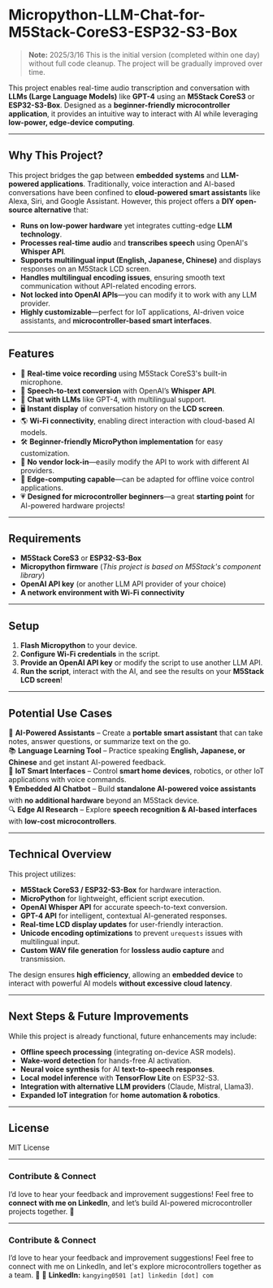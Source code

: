 # **Micropython-LLM-Chat-for-M5Stack-CoreS3-ESP32-S3-Box**
> **Note:** 2025/3/16 This is the initial version (completed within one day) without full code cleanup. The project will be gradually improved over time.

This project enables real-time audio transcription and conversation with **LLMs (Large Language Models)** like **GPT-4** using an **M5Stack CoreS3** or **ESP32-S3-Box**. Designed as a **beginner-friendly microcontroller application**, it provides an intuitive way to interact with AI while leveraging **low-power, edge-device computing**.

---

## **Why This Project?**
This project bridges the gap between **embedded systems** and **LLM-powered applications**. Traditionally, voice interaction and AI-based conversations have been confined to **cloud-powered smart assistants** like Alexa, Siri, and Google Assistant. However, this project offers a **DIY open-source alternative** that:
- **Runs on low-power hardware** yet integrates cutting-edge **LLM technology**.
- **Processes real-time audio** and **transcribes speech** using OpenAI's **Whisper API**.
- **Supports multilingual input (English, Japanese, Chinese)** and displays responses on an M5Stack LCD screen.
- **Handles multilingual encoding issues**, ensuring smooth text communication without API-related encoding errors.
- **Not locked into OpenAI APIs**—you can modify it to work with any LLM provider.
- **Highly customizable**—perfect for IoT applications, AI-driven voice assistants, and **microcontroller-based smart interfaces**.

---

## **Features**
- 🎤 **Real-time voice recording** using M5Stack CoreS3's built-in microphone.
- 📜 **Speech-to-text conversion** with OpenAI’s **Whisper API**.
- 🤖 **Chat with LLMs** like GPT-4, with multilingual support.
- 🖥️ **Instant display** of conversation history on the **LCD screen**.
- 🌎 **Wi-Fi connectivity**, enabling direct interaction with cloud-based AI models.
- 🛠️ **Beginner-friendly MicroPython implementation** for easy customization.
- 🔄 **No vendor lock-in**—easily modify the API to work with different AI providers.
- 📡 **Edge-computing capable**—can be adapted for offline voice control applications.
- 💗 **Designed for microcontroller beginners**—a great **starting point** for AI-powered hardware projects!

---

## **Requirements**
- **M5Stack CoreS3** or **ESP32-S3-Box**
- **Micropython firmware** (*This project is based on M5Stack's component library*)
- **OpenAI API key** (or another LLM API provider of your choice)
- **A network environment with Wi-Fi connectivity**

---

## **Setup**
1. **Flash Micropython** to your device.
2. **Configure Wi-Fi credentials** in the script.
3. **Provide an OpenAI API key** or modify the script to use another LLM API.
4. **Run the script**, interact with the AI, and see the results on your **M5Stack LCD screen**!

---

## **Potential Use Cases**
🚀 **AI-Powered Assistants** – Create a **portable smart assistant** that can take notes, answer questions, or summarize text on the go.  
📚 **Language Learning Tool** – Practice speaking **English, Japanese, or Chinese** and get instant AI-powered feedback.  
🤖 **IoT Smart Interfaces** – Control **smart home devices**, robotics, or other IoT applications with voice commands.  
🎙️ **Embedded AI Chatbot** – Build **standalone AI-powered voice assistants** with **no additional hardware** beyond an M5Stack device.  
🔍 **Edge AI Research** – Explore **speech recognition & AI-based interfaces** with **low-cost microcontrollers**.  

---

## **Technical Overview**
This project utilizes:
- **M5Stack CoreS3 / ESP32-S3-Box** for hardware interaction.
- **MicroPython** for lightweight, efficient script execution.
- **OpenAI Whisper API** for accurate speech-to-text conversion.
- **GPT-4 API** for intelligent, contextual AI-generated responses.
- **Real-time LCD display updates** for user-friendly interaction.
- **Unicode encoding optimizations** to prevent `urequests` issues with multilingual input.
- **Custom WAV file generation** for **lossless audio capture** and transmission.

The design ensures **high efficiency**, allowing an **embedded device** to interact with powerful AI models **without excessive cloud latency**.

---

## **Next Steps & Future Improvements**
While this project is already functional, future enhancements may include:
- **Offline speech processing** (integrating on-device ASR models).
- **Wake-word detection** for hands-free AI activation.
- **Neural voice synthesis** for AI **text-to-speech responses**.
- **Local model inference** with **TensorFlow Lite** on ESP32-S3.
- **Integration with alternative LLM providers** (Claude, Mistral, Llama3).
- **Expanded IoT integration** for **home automation & robotics**.

---

## **License**
MIT License  

---

### **Contribute & Connect**
I’d love to hear your feedback and improvement suggestions! Feel free to **connect with me on LinkedIn**, and let’s build AI-powered microcontroller projects together. 🚀  


---

### **Contribute & Connect**
I’d love to hear your feedback and improvement suggestions! Feel free to connect with me on LinkedIn, and let's explore microcontrollers together as a team. 🚀 
🔗 **LinkedIn:** `kangying0501 [at] linkedin [dot] com`

